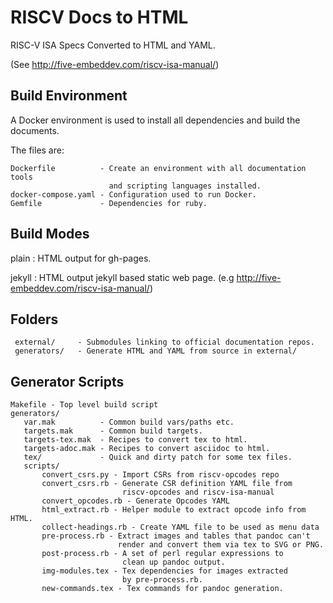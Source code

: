 # RISCV Docs to HTML

RISC-V ISA Specs Converted to HTML and YAML.

(See http://five-embeddev.com/riscv-isa-manual/)

Build Environment
-----------------

A Docker environment is used to install all dependencies and build the
documents.

The files are:

    Dockerfile          - Create an environment with all documentation tools
                          and scripting languages installed.  
    docker-compose.yaml - Configuration used to run Docker.
    Gemfile             - Dependencies for ruby.


Build Modes
-----------

plain 
: HTML output for gh-pages.

jekyll 
: HTML output jekyll based static web page. (e.g <http://five-embeddev.com/riscv-isa-manual/>)

Folders
-------

     external/     - Submodules linking to official documentation repos.
     generators/   - Generate HTML and YAML from source in external/

Generator Scripts
----------------

    Makefile - Top level build script
    generators/
       var.mak          - Common build vars/paths etc.
       targets.mak      - Common build targets.
       targets-tex.mak  - Recipes to convert tex to html.
       targets-adoc.mak - Recipes to convert asciidoc to html.
       tex/             - Quick and dirty patch for some tex files.
       scripts/
           convert_csrs.py - Import CSRs from riscv-opcodes repo
           convert_csrs.rb - Generate CSR definition YAML file from 
                             riscv-opcodes and riscv-isa-manual
           convert_opcodes.rb - Generate Opcodes YAML 
           html_extract.rb - Helper module to extract opcode info from HTML.
           collect-headings.rb - Create YAML file to be used as menu data
           pre-process.rb - Extract images and tables that pandoc can't 
                            render and convert them via tex to SVG or PNG.
           post-process.rb - A set of perl regular expressions to 
                             clean up pandoc output.
           img-modules.tex - Tex dependencies for images extracted 
                             by pre-process.rb.
           new-commands.tex - Tex commands for pandoc generation.


